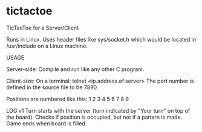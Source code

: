 tictactoe
=========

TicTacToe for a Server/Client

Runs in Linux. Uses header files like sys/socket.h which would be located in /usr/include on a Linux machine.

USAGE

Server-side:
  Compile and run like any other C program.
  
Client-size:
  On a terminal:
    telnet <ip.address.of.server> <port>
  The port number is defined in the source file to be 7890
  
Positions are numbered like this:
  1 2 3
  4 5 6
  7 8 9

LOG
  v1
    Turn starts with the server (turn indicated by "Your turn" on top of the board).
    Checks if position is occupied, but not if a pattern is made.
    Game ends when board is filled.
    
